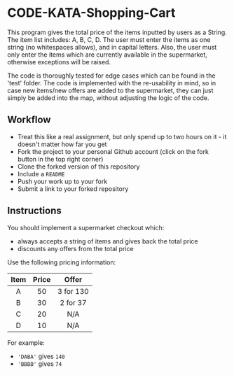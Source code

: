 # CODE-KATA-Shopping-Cart
This program gives the total price of the items inputted by users as a String.
The item list includes: A, B, C, D.
The user must enter the items as one string (no whitespaces allows), and in capital letters. Also, the user must only enter the items which are currently available in the supermarket, otherwise exceptions will be raised.

The code is thoroughly tested for edge cases which can be found in the 'test' folder. The code is implemented with the re-usability in mind, so in case new items/new offers are added to the supermarket, they can just simply be added into the map, without adjusting the logic of the code.

## Workflow
- Treat this like a real assignment, but only spend up to two hours on it - it doesn't matter how far you get
- Fork the project to your personal Github account (click on the fork button in the top right corner)
- Clone the forked version of this repository
- Include a `README`
- Push your work up to your fork
- Submit a link to your forked repository

## Instructions
You should implement a supermarket checkout which:
- always accepts a string of items and gives back the total price
- discounts any offers from the total price

Use the following pricing information:

| Item  | Price | Offer     |
| :---: | :---: | :---:     |
| A     | 50    | 3 for 130 |
| B     | 30    | 2 for 37  |
| C     | 20    | N/A       |
| D     | 10    | N/A       |

For example:
- `'DABA'` gives `140`
- `'BBBB'` gives `74`
